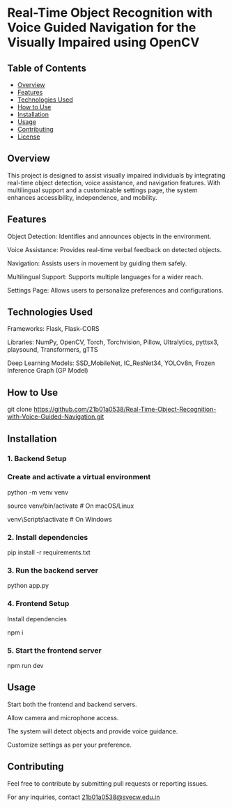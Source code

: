 # Real-Time Object Recognition with Voice Guided Navigation for the Visually Impaired using OpenCV

## Table of Contents

- [Overview](#overview)
- [Features](#features)
- [Technologies Used](#technologiesused)
- [How to Use](#howtouse)
- [Installation](#installation)
- [Usage](#usage)
- [Contributing](#contributing)
- [License](#license)

## Overview

This project is designed to assist visually impaired individuals by integrating real-time object detection, voice assistance, and navigation features. With multilingual support and a customizable settings page, the system enhances accessibility, independence, and mobility.

## Features

Object Detection: Identifies and announces objects in the environment.

Voice Assistance: Provides real-time verbal feedback on detected objects.

Navigation: Assists users in movement by guiding them safely.

Multilingual Support: Supports multiple languages for a wider reach.

Settings Page: Allows users to personalize preferences and configurations.

## Technologies Used

Frameworks: Flask, Flask-CORS

Libraries: NumPy, OpenCV, Torch, Torchvision, Pillow, Ultralytics, pyttsx3, playsound, Transformers, gTTS

Deep Learning Models: SSD_MobileNet, IC_ResNet34, YOLOv8n, Frozen Inference Graph (GP Model)

## How to Use

git clone https://github.com/21b01a0538/Real-Time-Object-Recognition-with-Voice-Guided-Navigation.git

## Installation

### 1. Backend Setup

### Create and activate a virtual environment

python -m venv venv

source venv/bin/activate  # On macOS/Linux

venv\Scripts\activate  # On Windows

### 2. Install dependencies

pip install -r requirements.txt

### 3. Run the backend server

python app.py

### 4. Frontend Setup

Install dependencies

npm i

### 5. Start the frontend server

npm run dev

## Usage

Start both the frontend and backend servers.

Allow camera and microphone access.

The system will detect objects and provide voice guidance.

Customize settings as per your preference.

## Contributing

Feel free to contribute by submitting pull requests or reporting issues.

For any inquiries, contact 21b01a0538@svecw.edu.in
